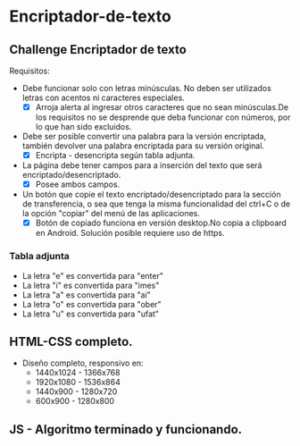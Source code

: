 # Encriptador-de-texto
## Challenge Encriptador de texto
Requisitos:
 
- Debe funcionar solo con letras minúsculas. No deben ser utilizados letras con acentos ni caracteres especiales.
    - [x] Arroja alerta al ingresar 
           otros caracteres que no sean   minúsculas.De los requisitos no se desprende que deba funcionar con números, por lo que han sido excluidos.
- Debe ser posible convertir una palabra para la versión encriptada, 
  también devolver una palabra encriptada para su versión original.
    - [x] Encripta - desencripta según tabla adjunta.
- La página debe tener campos para a inserción del texto que será 
  encriptado/desencriptado. 
    - [x] Posee ambos campos. 
- Un botón que copie el texto encriptado/desencriptado para la sección de transferencia, o sea que tenga la misma funcionalidad del ctrl+C o de la opción "copiar" del menú de las aplicaciones.
    - [x] Botón de copiado funciona en versión desktop.No copia a clipboard en Android. Solución posible requiere uso de https.

### Tabla adjunta
- La letra "e" es convertida para "enter"
- La letra "i" es convertida para "imes"
- La letra "a" es convertida para "ai"
- La letra "o" es convertida para "ober"
- La letra "u" es convertida para "ufat"

## HTML-CSS completo.
  - Diseño completo, responsivo en:
    - 1440x1024  - 1366x768
    - 1920x1080  - 1536x864
    - 1440x900   - 1280x720
    - 600x900  - 1280x800
## JS - Algoritmo terminado y funcionando.
  

